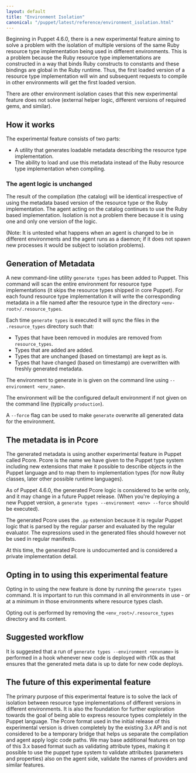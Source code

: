 ```yaml
---
layout: default
title: "Environment Isolation"
canonical: "/puppet/latest/reference/environment_isolation.html"
---
```



Beginning in Puppet 4.6.0, there is a new experimental feature aiming to solve a problem with the isolation of multiple versions of the same Ruby resource type implementation being used in different environments. This is a problem because the Ruby resource type implementations are constructed in a way that binds Ruby constructs to constants and these bindings are global in the Ruby runtime. Thus, the first loaded version of a resource type implementation will win and subsequent requests to compile in other environments will get the first loaded version.

There are other environment isolation cases that this new experimental feature does not solve (external helper logic, different versions of required gems, and similar).

## How it works

The experimental feature consists of two parts:

* A utility that generates loadable metadata describing the resource type implementation.
* The ability to load and use this metadata instead of the Ruby resource type implementation when compiling.

### The agent logic is unchanged

The result of the compilation (the catalog) will be identical irrespective of using the metadata based version of the resource type or the Ruby implementation. The agent acting on the catalog continues to use the Ruby based implementation. Isolation is not a problem there because it is using one and only one version of the logic.

(Note: It is untested what happens when an agent is changed to be in different environments and the agent runs as a daemon; if it does not spawn new processes it would be subject to isolation problems).

## Generation of Metadata

A new command-line utility `generate types` has been added to Puppet. This command will scan the entire environment for resource type implementations (it skips the resource types shipped in core Puppet). For each found resource type implementation it will write the corresponding metadata in a file named after the resource type in the directory `<env-root>/.resource_types`.

Each time `generate types` is executed it will sync the files in the `.resource_types` directory such that:
* Types that have been removed in modules are removed from `resource_types`.
* Types that are added are added.
* Types that are unchanged (based on timestamp) are kept as is.
* Types that have changed (based on timestamp) are overwritten with freshly generated metadata.

The environment to generate in is given on the command line using `--environment <env_name>`.

The environment will be the configured default environment if not given on the command line (typically `production`).

A `--force` flag can be used to make `generate` overwrite all generated data for the environment.

## The metadata is in Pcore

The generated metadata is using another experimental feature in Puppet called Pcore. Pcore is the name we have given to the Puppet type system including new extensions that make it possible to describe objects in the Puppet language and to map them to implementation types (for now Ruby classes, later other possible runtime languages).

As of Puppet 4.6.0, the generated Pcore logic is considered to be write only, and it may change in a future Puppet release. (When you're deploying a new Puppet version, a `generate types --environment <env> --force` should be executed).

The generated Pcore uses the `.pp` extension because it is regular Puppet logic that is parsed by the regular parser and evaluated by the regular evaluator. The expressions used in the generated files should however not be used in regular manifests.

At this time, the generated Pcore is undocumented and is considered a private implementation detail.

## Opting in to using this experimental feature

Opting in to using the new feature is done by running the `generate types` command. It is important to run this command in all environments in use - or at a minimum in those environments where resource types clash.

Opting out is performed by removing the `<env_root>/.resource_types` directory and its content.

## Suggested workflow

It is suggested that a run of `generate types --environment <envname>` is performed in a hook whenever new code is deployed with r10k as that ensures that the generated meta data is up to date for new code deploys.

## The future of this experimental feature

The primary purpose of this experimental feature is to solve the lack of isolation between resource type implementations of different versions in different environments. It is also the foundation for further exploration towards the goal of being able to express resource types completely in the Puppet language. The Pcore format used in the initial release of this experimental version is driven completely by the existing 3.x API and is not considered to be a temporary bridge that helps us separate the compilation and agent apply logic code paths. We may base additional features on top of this 3.x based format such as validating attribute types, making it possible to use the puppet type system to validate attributes (parameters and properties) also on the agent side, validate the names of providers and similar features.
